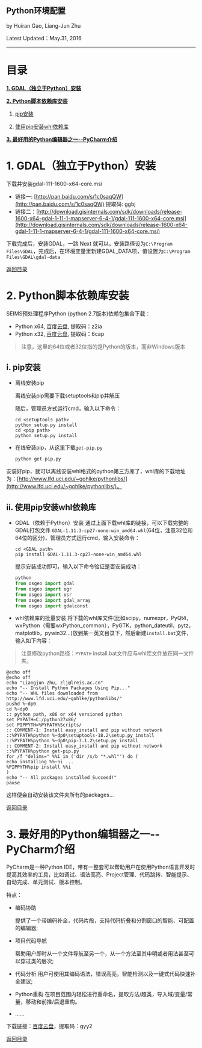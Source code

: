 Python环境配置
--------------------------

by Huiran Gao, Liang-Jun Zhu

Latest Updated：May.31, 2016 

--------------------------

# 目录

[**1. GDAL（独立于Python）安装**](#1-gdal（独立于python）安装)

[**2. Python脚本依赖库安装**](#2-python脚本依赖库安装)

1. [pip安装](#i-pip安装)

2. [使用pip安装whl依赖库](#ii-使用pip安装whl依赖库)

[**3. 最好用的Python编辑器之一--PyCharm介绍**](#3-最好用的python编辑器之一--pycharm介绍)

# 1. GDAL（独立于Python）安装

下载并安装gdal-111-1600-x64-core.msi

+ 链接一: [http://pan.baidu.com/s/1c0saqQW](http://pan.baidu.com/s/1c0saqQW) 提取码: ggbj 
+ 链接二：[http://download.gisinternals.com/sdk/downloads/release-1600-x64-gdal-1-11-1-mapserver-6-4-1/gdal-111-1600-x64-core.msi](http://download.gisinternals.com/sdk/downloads/release-1600-x64-gdal-1-11-1-mapserver-6-4-1/gdal-111-1600-x64-core.msi) 

下载完成后，安装GDAL，一路 Next 就可以，安装路径设为`C:\Program Files\GDAL`，完成后，在环境变量里新建GDAL_DATA项，值设置为`C:\Program Files\GDAL\gdal-data`

[返回目录](#目录)

# 2. Python脚本依赖库安装

SEIMS预处理程序Python (python 2.7版本)依赖包集合下载：

+ Python x64, [百度云盘](http://pan.baidu.com/s/1dF9GiYl), 提取码：z2ia
+ Python x32, [百度云盘](http://pan.baidu.com/s/1qY7XNw4), 提取码：6cap

> 注意，这里的64位或者32位指的是Python的版本，而非Windows版本

## i. pip安装

+ 离线安装pip

	离线安装pip需要下载setuptools和pip并解压

	随后，管理员方式运行cmd，输入以下命令：

	```shell
	cd <setuptools path>
	python setup.py install
	cd <pip path>
	python setup.py install
	```

+ 在线安装pip，从[这里](https://bootstrap.pypa.io/get-pip.py)下载`get-pip.py`

	```python
	python get-pip.py
	```

安装好pip，就可以离线安装whl格式的python第三方库了，whl库的下载地址为：[http://www.lfd.uci.edu/~gohlke/pythonlibs/](http://www.lfd.uci.edu/~gohlke/pythonlibs/)。

## ii. 使用pip安装whl依赖库

+ GDAL（依赖于Python）安装
  通过上面下载whl库的链接，可以下载完整的GDAL打包文件 `GDAL-1.11.3-cp27-none-win_amd64.whl`(64位，注意32位和64位的区分)，管理员方式运行cmd，输入安装命令：

  ```shell
  cd <GDAL path>
  pip install GDAL-1.11.3-cp27-none-win_amd64.whl
  ```

  提示安装成功即可，输入以下命令验证是否安装成功：

  ```python
  python
  from osgeo import gdal
  from osgeo import ogr
  from osgeo import osr
  from osgeo import gdal_array
  from osgeo import gdalconst
  ```
+ whl依赖库的批量安装
  将下载的whl库文件(比如scipy，numexpr，PyQt4，wxPython（需要wxPython_common），PyGTK，python_dateutil，pytz，matplotlib，pywin32…)放到某一英文目录下，然后新建`install.bat`文件，输入如下内容：

> 注意修改python路径：`PYPATH`
> install.bat文件应与whl库文件放在同一文件夹。

```shell
@echo off
@echo off
echo "Liangjun Zhu, zlj@lreis.ac.cn"
echo "-- Install Python Packages Using Pip..."
echo "-- WHL files downloaded from http://www.lfd.uci.edu/~gohlke/pythonlibs/"
pushd %~dp0
cd %~dp0
:: python path, x86 or x64 versioned python
set PYPATH=C:/python27x86/
set PIPPYTH=%PYPATH%Scripts/
:: COMMENT-1: Install easy_install and pip without network
::%PYPATH%python %~dp0\setuptools-18.2\setup.py install
::%PYPATH%python %~dp0\pip-7.1.2\setup.py install
:: COMMENT-2: Install easy_install and pip without network
::%PYPATH%python get-pip.py
for /f "delims=" %%i in ('dir /s/b "*.whl"') do ( 
echo installing %%~ni ...
%PIPPYTH%pip install %%i 
)
echo "-- All packages installed Succeed!"
pause
```

这样便会自动安装该文件夹所有的packages...


[返回目录](#目录)

# 3. 最好用的Python编辑器之一--PyCharm介绍

PyCharm是一种Python IDE，带有一整套可以帮助用户在使用Python语言开发时提高其效率的工具，比如调试、语法高亮、Project管理、代码跳转、智能提示、自动完成、单元测试、版本控制。


特点：

+ 编码协助
  
	提供了一个带编码补全，代码片段，支持代码折叠和分割窗口的智能、可配置的编辑器;
+ 项目代码导航

	帮助用户即时从一个文件导航至另一个，从一个方法至其申明或者用法甚至可以穿过类的层次;
+ 代码分析
	用户可使用其编码语法，错误高亮，智能检测以及一键式代码快速补全建议;
+ Python重构
	在项目范围内轻松进行重命名，提取方法/超类，导入域/变量/常量，移动和前推/后退重构。
+ ......

下载链接：[百度云盘](http://pan.baidu.com/s/1i5nnvNJ)，提取码：gyy2

[返回目录](#目录)







 